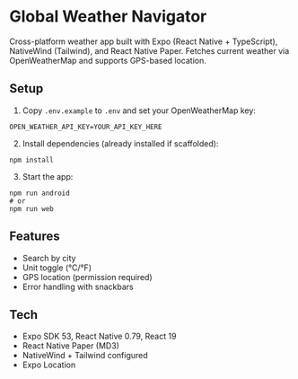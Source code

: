 # Global Weather Navigator

Cross-platform weather app built with Expo (React Native + TypeScript), NativeWind (Tailwind), and React Native Paper. Fetches current weather via OpenWeatherMap and supports GPS-based location.

## Setup

1. Copy `.env.example` to `.env` and set your OpenWeatherMap key:

```
OPEN_WEATHER_API_KEY=YOUR_API_KEY_HERE
```

2. Install dependencies (already installed if scaffolded):
```
npm install
```

3. Start the app:
```
npm run android
# or
npm run web
```

## Features
- Search by city
- Unit toggle (°C/°F)
- GPS location (permission required)
- Error handling with snackbars

## Tech
- Expo SDK 53, React Native 0.79, React 19
- React Native Paper (MD3)
- NativeWind + Tailwind configured
- Expo Location
